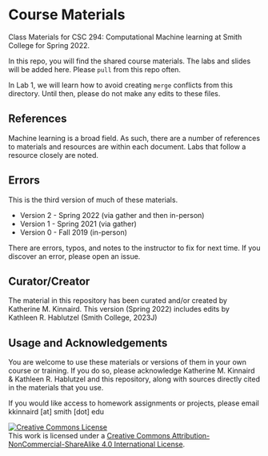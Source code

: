 # Course Materials

Class Materials for CSC 294: Computational Machine learning at Smith College for Spring 2022. 

In this repo, you will find the shared course materials. 
The labs and slides will be added here. Please `pull` from this repo often. 

In Lab 1, we will learn how to avoid creating `merge` conflicts from this directory. 
Until then, please do not make any edits to these files. 


## References
Machine learning is a broad field. As such, there are a number of references to materials and resources 
are within each document. Labs that follow a resource closely are noted. 

## Errors
This is the third version of much of these materials. 

* Version 2 - Spring 2022 (via gather and then in-person)
* Version 1 - Spring 2021 (via gather)
* Version 0 - Fall 2019 (in-person)

There are errors, typos, and notes to the instructor to fix for next time. If you discover an error, 
please open an issue. 

## Curator/Creator
The material in this repository has been curated and/or created by Katherine M. Kinnaird. 
This version (Spring 2022) includes edits by Kathleen R. Hablutzel (Smith College, 2023J)

## Usage and Acknowledgements
You are welcome to use these materials or versions of them in your own course or training. If you do so, 
please acknowledge Katherine M. Kinnaird & Kathleen R. Hablutzel and this repository, along with sources directly cited in the 
materials that you use. 

If you would like access to homework assignments or projects, please email kkinnaird [at] smith [dot] edu


<a rel="license" href="http://creativecommons.org/licenses/by-nc-sa/4.0/"><img alt="Creative Commons License" style="border-width:0" src="https://i.creativecommons.org/l/by-nc-sa/4.0/88x31.png" /></a><br />This work is licensed under a <a rel="license" href="http://creativecommons.org/licenses/by-nc-sa/4.0/">Creative Commons Attribution-NonCommercial-ShareAlike 4.0 International License</a>.
